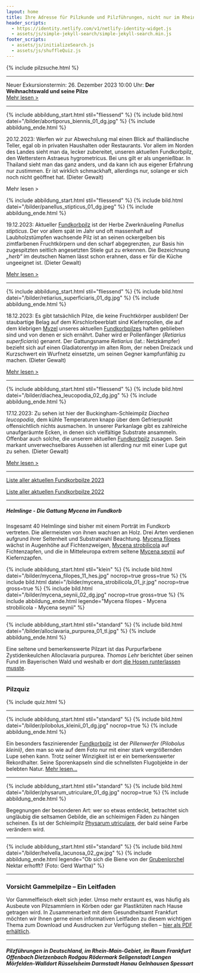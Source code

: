 ```yaml
---
layout: home
title: Ihre Adresse für Pilzkunde und Pilzführungen, nicht nur im Rhein-Main-Gebiet
header_scripts:
  - https://identity.netlify.com/v1/netlify-identity-widget.js
  - assets/js/simple-jekyll-search/simple-jekyll-search.min.js
footer_scripts:
  - assets/js/initializeSearch.js
  - assets/js/shuffleQuiz.js
---
```

{% include pilzsuche.html %}

- - -

Neuer Exkursionstermin: 26. Dezember 2023 10:00 Uhr: **Der Weihnachtswald und seine Pilze**\
[Mehr lesen >](/termine)

- - -

{% include abbildung_start.html stil="fliessend" %}
{% include bild.html datei="/bilder/abortiporus_biennis_01_dg.jpg" %}
{% include abbildung_ende.html %}

20.12.2023: Werfen wir zur Abwechslung mal einen Blick auf thailändische Teller, egal ob in privaten Haushalten oder Restaurants. Vor allem im Norden des Landes sieht man da, lecker zubereitet, unseren aktuellen Fundkorbpilz, den Wetterstern Astraeus hygrometricus. Bei uns gilt er als ungenießbar. In Thailand sieht man das ganz anders, und da kann ich aus eigener Erfahrung nur zustimmen. Er ist wirklich schmackhaft, allerdings nur, solange er sich noch nicht geöffnet hat. (Dieter Gewalt)

Mehr lesen >

<div style="clear:  both"></

- - -

{% include abbildung_start.html stil="fliessend" %}
{% include bild.html datei="/bilder/panellus_stipticus_01_dg.jpeg" %}
{% include abbildung_ende.html %}

19.12.2023: Aktueller [Fundkorbpilz](AA "Glossar-") ist der Herbe Zwerknäueling *Panellus stipticus*. Der vor allem spät im Jahr und oft massenhaft auf Laubholzstümpfen wachsende Pilz ist an seinen ockergelben bis zimtfarbenen Fruchtkörpern und den scharf abgegrenzten, zur Basis hin zugespitzten seitlich angesetzten Stiele gut zu erkennen. Die Bezeichnung *„herb“* im deutschen Namen lässt schon erahnen, dass er für die Küche ungeeignet ist. (Dieter Gewalt)

[Mehr lesen >](/pilze/panellus-stipticus-herber-zwergknäueling)

<div style="clear:  both"></div>

- - -

{% include abbildung_start.html stil="fliessend" %}
{% include bild.html datei="/bilder/retiarius_superficiaris_01_dg.jpg" %}
{% include abbildung_ende.html %}

18.12.2023: Es gibt tatsächlich Pilze, die keine Fruchtkörper ausbilden! Der staubartige Belag auf dem Kirschlorbeerblatt sind Kiefernpollen, die auf dem klebrigen [Myzel](Myzel "Glossar") unseres aktuellen [Fundkorbpilzes](AA "Glossar-") haften geblieben sind und von denen er sich ernährt. Daher wird er Pollenfänger (*Retiarius superficiaris*) genannt. Der Gattungsname *Retiarius* (lat.: Netzkämpfer) bezieht sich auf einen Gladiatorentyp im alten Rom, der neben Dreizack und Kurzschwert ein Wurfnetz einsetzte, um seinen Gegner kampfunfähig zu machen. (Dieter Gewalt)

[Mehr lesen >](/pilze/retiarius-superficiaris-pollenfänger)

<div style="clear:  both"></div>   

- - -

{% include abbildung_start.html stil="fliessend" %}
{% include bild.html datei="/bilder/diachea_leucopodia_02_dg.jpg" %}
{% include abbildung_ende.html %}

17.12.2023: Zu sehen ist hier der Buckingham-Schleimpilz *Diachea leucopodia*, dem kühle Temperaturen knapp über dem Gefrierpunkt offensichtlich nichts ausmachen. In unserer Parkanlage gibt es zahlreiche unaufgeräumte Ecken, in denen sich vielfältige Substrate ansammeln. Offenbar auch solche, die unserem aktuellen [Fundkorbpilz](AA "Glossar-") zusagen. Sein markant unverwechselbares Aussehen ist allerding nur mit einer Lupe gut zu sehen. (Dieter Gewalt)

[Mehr lesen >](/pilze/diachaea-leucopodia-buckingham-schleimpilz)

<div style="clear:  both"></div>

- - -

[Liste aller aktuellen Fundkorbpilze 2023](/artikel/liste-aller-aktuellen-fundkorbpilze-2023.html)

[Liste aller aktuellen Fundkorbpilze 2022](/artikel/liste-aller-aktuellen-fundkorbpilze-2022.html)

- - -

##### Helmlinge - Die Gattung *Mycena* im Fundkorb

Insgesamt 40 Helmlinge sind bisher mit einem Porträt im Fundkorb vertreten. Die allermeisten von ihnen wachsen an Holz. Drei Arten verdienen aufgrund ihrer Seltenheit und Substratwahl Beachtung. [Mycena filopes](/pilze/mycena-filopes-zerbrechlicher-fadenhelmling) wächst in Augenhöhe auf Fichtenzweigen, [Mycena strobilicola](/pilze/mycena-strobilicola-fichtenzapfenhelmling) auf Fichtenzapfen, und die in Mitteleuropa extrem seltene [Mycena seynii](/pilze/mycena-seynii-mediterraner-kiefernzapfenhelmling) auf Kiefernzapfen.

{% include abbildung_start.html stil="klein" %}
{% include bild.html datei="/bilder/mycena_filopes_11_hes.jpg" nocrop=true gross=true %}
{% include bild.html datei="/bilder/mycena_strobilicola_01_jr.jpg" nocrop=true gross=true %}
{% include bild.html datei="/bilder/mycena_seynii_02_dg.jpg" nocrop=true gross=true %}
{% include abbildung_ende.html legende="Mycena filopes - Mycena strobilicola - Mycena seynii" %}

- - -

{% include abbildung_start.html stil="standard" %}
{% include bild.html datei="/bilder/alloclavaria_purpurea_01_tl.jpg" %}
{% include abbildung_ende.html %}

Eine seltene und bemerkenswerte Pilzart ist das Purpurfarbene Zystidenkeulchen Alloclavaria purpurea. *Thomas Lehr* berichtet über seinen Fund im Bayerischen Wald und weshalb er dort [die Hosen runterlassen musste](/pilze/alloclavaria-purpurea-purpurfarbenes-zystidenkeulchen).

- - -

### Pilzquiz

{% include quiz.html %}

- - -

{% include abbildung_start.html stil="standard" %}
{% include bild.html datei="/bilder/pilobolus_kleinii_01_dg.jpg" nocrop=true %}
{% include abbildung_ende.html %}

Ein besonders faszinierender [Fundkorbpilz](AA "Glossar-") ist der *Pillenwerfer (Pilobolus kleinii)*, den man so wie auf dem Foto nur mit einer stark vergrößernden Lupe sehen kann. Trotz seiner Winzigkeit ist er ein bemerkenswerter Rekordhalter. Seine Sporenkapseln sind die schnellsten Flugobjekte in der belebten Natur. [Mehr lesen...](/pilze/pilobolus-kleinii-pillenwerfer)

- - -

{% include abbildung_start.html stil="standard" %}
{% include bild.html datei="/bilder/physarum_utriculare_01_dg.jpg" nocrop=true %}
{% include abbildung_ende.html %}

Begegnungen der besonderen Art: wer so etwas entdeckt, betrachtet sich ungläubig die seltsamen Gebilde, die an schleimigen Fäden zu hängen scheinen. Es ist der Schleimpilz [Physarum utriculare](/pilze/physarum-utriculare-fadenfruchtschleimpilz), der bald seine Farbe verändern wird.

- - -

{% include abbildung_start.html stil="standard" %}
{% include bild.html datei="/bilder/helvella_lacunosa_02_gw.jpg" %}
{% include abbildung_ende.html legende="Ob sich die Biene von der <a href='/pilze/helvella-lacunosa-grubenlorchel'>Grubenlorchel</a> Nektar erhofft?  (Foto: Gerd Wartha)" %}

- - -

### Vorsicht Gammelpilze – Ein Leitfaden

Vor Gammelfleisch ekelt sich jeder. Umso mehr erstaunt es, was häufig als Ausbeute von Pilzsammlern in Körben oder gar Plastiktüten nach Hause getragen wird. In Zusammenarbeit mit dem Gesundheitsamt Frankfurt möchten wir Ihnen gerne einen informativen Leitfaden zu diesem wichtigen Thema zum Download und Ausdrucken zur Verfügung stellen – [hier als PDF erhältlich](/assets/docs/Fundkorb.de-Gammelpilze.pdf).

- - -

##### Pilzführungen in Deutschland, im Rhein-Main-Gebiet, im Raum Frankfurt Offenbach Dietzenbach Rodgau Rödermark Seligenstadt Langen Mörfelden-Walldort Rüsselsheim Darmstadt Hanau Gelnhausen Spessart
